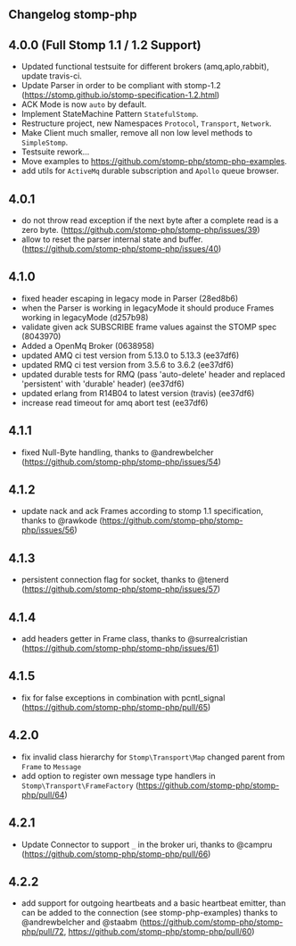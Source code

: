 Changelog stomp-php
-------------------

4.0.0 (Full Stomp 1.1 / 1.2 Support)
------------------------------------

- Updated functional testsuite for different brokers (amq,aplo,rabbit), update travis-ci.
- Update Parser in order to be compliant with stomp-1.2 (https://stomp.github.io/stomp-specification-1.2.html)
- ACK Mode is now `auto` by default. 
- Implement StateMachine Pattern `StatefulStomp`.
- Restructure project, new Namespaces `Protocol`, `Transport`, `Network`.
- Make Client much smaller, remove all non low level methods to `SimpleStomp`.
- Testsuite rework...
- Move examples to https://github.com/stomp-php/stomp-php-examples.
- add utils for `ActiveMq` durable subscription and `Apollo` queue browser.

4.0.1
-----
- do not throw read exception if the next byte after a complete read is a zero byte. (https://github.com/stomp-php/stomp-php/issues/39)
- allow to reset the parser internal state and buffer. (https://github.com/stomp-php/stomp-php/issues/40)

4.1.0
-----
- fixed header escaping in legacy mode in Parser (28ed8b6)
- when the Parser is working in legacyMode it should produce Frames working in legacyMode (d257b98)
- validate given ack SUBSCRIBE frame values against the STOMP spec (8043970)
- Added a OpenMq Broker (0638958)
- updated AMQ ci test version from 5.13.0 to 5.13.3 (ee37df6)
- updated RMQ ci test version from 3.5.6 to 3.6.2 (ee37df6)
- updated durable tests for RMQ (pass 'auto-delete' header and replaced 'persistent' with 'durable' header) (ee37df6)
- updated erlang from R14B04 to latest version (travis) (ee37df6)
- increase read timeout for amq abort test (ee37df6)

4.1.1
-----
- fixed Null-Byte handling, thanks to @andrewbelcher (https://github.com/stomp-php/stomp-php/issues/54)

 
4.1.2
-----
- update nack and ack Frames according to stomp 1.1 specification, thanks to @rawkode (https://github.com/stomp-php/stomp-php/issues/56)

4.1.3
-----
- persistent connection flag for socket, thanks to @tenerd (https://github.com/stomp-php/stomp-php/issues/57)

4.1.4
-----
- add headers getter in Frame class, thanks to @surrealcristian (https://github.com/stomp-php/stomp-php/issues/61)

4.1.5
-----
- fix for false exceptions in combination with pcntl_signal (https://github.com/stomp-php/stomp-php/pull/65)

4.2.0
-----
- fix invalid class hierarchy for `Stomp\Transport\Map` changed parent from `Frame` to `Message`
- add option to register own message type handlers in `Stomp\Transport\FrameFactory` (https://github.com/stomp-php/stomp-php/pull/64)

4.2.1
-----
- Update Connector to support `_`  in the broker uri, thanks to @campru (https://github.com/stomp-php/stomp-php/pull/66)

4.2.2
-----
- add support for outgoing heartbeats and a basic heartbeat emitter, than can be added to the connection (see stomp-php-examples) thanks to @andrewbelcher and @staabm (https://github.com/stomp-php/stomp-php/pull/72, https://github.com/stomp-php/stomp-php/pull/60)